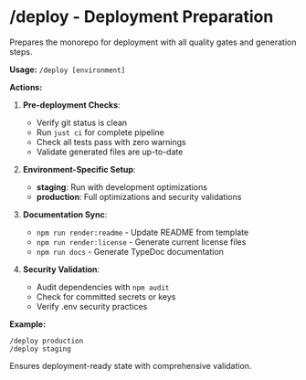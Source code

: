 # /deploy - Deployment Preparation

Prepares the monorepo for deployment with all quality gates and generation steps.

**Usage:** `/deploy [environment]`

**Actions:**

1. **Pre-deployment Checks**:
   - Verify git status is clean
   - Run `just ci` for complete pipeline
   - Check all tests pass with zero warnings
   - Validate generated files are up-to-date

2. **Environment-Specific Setup**:
   - **staging**: Run with development optimizations
   - **production**: Full optimizations and security validations

3. **Documentation Sync**:
   - `npm run render:readme` - Update README from template
   - `npm run render:license` - Generate current license files
   - `npm run docs` - Generate TypeDoc documentation

4. **Security Validation**:
   - Audit dependencies with `npm audit`
   - Check for committed secrets or keys
   - Verify .env security practices

**Example:**

```
/deploy production
/deploy staging
```

Ensures deployment-ready state with comprehensive validation.
